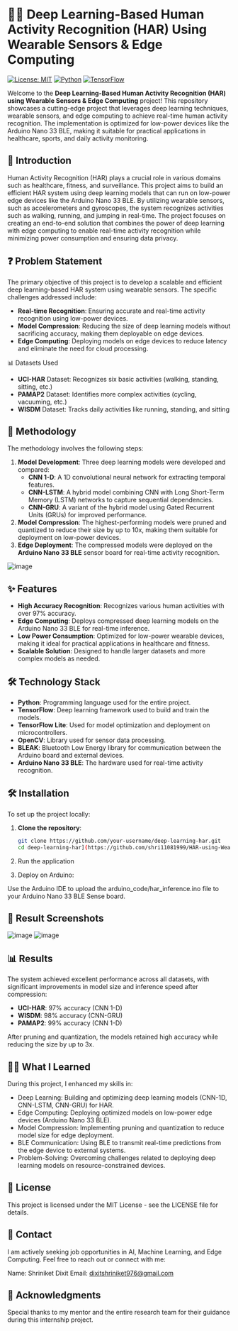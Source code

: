 # 🏃‍♂️ Deep Learning-Based Human Activity Recognition (HAR) Using Wearable Sensors & Edge Computing

[![License: MIT](https://img.shields.io/badge/License-MIT-blue.svg)](https://opensource.org/licenses/MIT)
[![Python](https://img.shields.io/badge/Python-3.x-brightgreen.svg)](https://www.python.org/)
[![TensorFlow](https://img.shields.io/badge/Framework-TensorFlow-orange.svg)](https://www.tensorflow.org/)

Welcome to the **Deep Learning-Based Human Activity Recognition (HAR) using Wearable Sensors & Edge Computing** project! This repository showcases a cutting-edge project that leverages deep learning techniques, wearable sensors, and edge computing to achieve real-time human activity recognition. The implementation is optimized for low-power devices like the Arduino Nano 33 BLE, making it suitable for practical applications in healthcare, sports, and daily activity monitoring.

## 🚀 Introduction

Human Activity Recognition (HAR) plays a crucial role in various domains such as healthcare, fitness, and surveillance. This project aims to build an efficient HAR system using deep learning models that can run on low-power edge devices like the Arduino Nano 33 BLE. By utilizing wearable sensors, such as accelerometers and gyroscopes, the system recognizes activities such as walking, running, and jumping in real-time. 
The project focuses on creating an end-to-end solution that combines the power of deep learning with edge computing to enable real-time activity recognition while minimizing power consumption and ensuring data privacy.

## ❓ Problem Statement

The primary objective of this project is to develop a scalable and efficient deep learning-based HAR system using wearable sensors. The specific challenges addressed include:
- **Real-time Recognition**: Ensuring accurate and real-time activity recognition using low-power devices.
- **Model Compression**: Reducing the size of deep learning models without sacrificing accuracy, making them deployable on edge devices.
- **Edge Computing**: Deploying models on edge devices to reduce latency and eliminate the need for cloud processing.

📊 Datasets Used
- **UCI-HAR** Dataset: Recognizes six basic activities (walking, standing, sitting, etc.)
- **PAMAP2** Dataset: Identifies more complex activities (cycling, vacuuming, etc.)
- **WISDM** Dataset: Tracks daily activities like running, standing, and sitting

## 🔬 Methodology

The methodology involves the following steps:

1. **Model Development**: Three deep learning models were developed and compared:
   - **CNN 1-D**: A 1D convolutional neural network for extracting temporal features.
   - **CNN-LSTM**: A hybrid model combining CNN with Long Short-Term Memory (LSTM) networks to capture sequential dependencies.
   - **CNN-GRU**: A variant of the hybrid model using Gated Recurrent Units (GRUs) for improved performance.
2. **Model Compression**: The highest-performing models were pruned and quantized to reduce their size by up to 10x, making them suitable for deployment on low-power devices.
3. **Edge Deployment**: The compressed models were deployed on the **Arduino Nano 33 BLE** sensor board for real-time activity recognition.

![image](https://github.com/user-attachments/assets/4a6495b0-662e-47c1-9a6d-417d871b55f6)

## ✨ Features

- **High Accuracy Recognition**: Recognizes various human activities with over 97% accuracy.
- **Edge Computing**: Deploys compressed deep learning models on the Arduino Nano 33 BLE for real-time inference.
- **Low Power Consumption**: Optimized for low-power wearable devices, making it ideal for practical applications in healthcare and fitness.
- **Scalable Solution**: Designed to handle larger datasets and more complex models as needed.

## 🛠️ Technology Stack

- **Python**: Programming language used for the entire project.
- **TensorFlow**: Deep learning framework used to build and train the models.
- **TensorFlow Lite**: Used for model optimization and deployment on microcontrollers.
- **OpenCV**: Library used for sensor data processing.
- **BLEAK**: Bluetooth Low Energy library for communication between the Arduino board and external devices.
- **Arduino Nano 33 BLE**: The hardware used for real-time activity recognition.

## 🛠️ Installation

To set up the project locally:

1. **Clone the repository**:
   ```bash
   git clone https://github.com/your-username/deep-learning-har.git
   cd deep-learning-har](https://github.com/shri11081999/HAR-using-Wearable-devices.git

2. Run the application

3. Deploy on Arduino:

Use the Arduino IDE to upload the arduino_code/har_inference.ino file to your Arduino Nano 33 BLE Sense board.

## 📸 Result Screenshots

![image](https://github.com/user-attachments/assets/4a6495b0-662e-47c1-9a6d-417d871b55f6)
![image](https://github.com/user-attachments/assets/fc152c2e-a86c-47e4-a3fb-281767616e4d)

## 📊 Results

The system achieved excellent performance across all datasets, with significant improvements in model size and inference speed after compression:
- **UCI-HAR**: 97% accuracy (CNN 1-D)
- **WISDM**: 98% accuracy (CNN-GRU)
- **PAMAP2**: 99% accuracy (CNN 1-D)

After pruning and quantization, the models retained high accuracy while reducing the size by up to 3x.

## 🧑‍💻 What I Learned
During this project, I enhanced my skills in:

- Deep Learning: Building and optimizing deep learning models (CNN-1D, CNN-LSTM, CNN-GRU) for HAR.
- Edge Computing: Deploying optimized models on low-power edge devices (Arduino Nano 33 BLE).
- Model Compression: Implementing pruning and quantization to reduce model size for edge deployment.
- BLE Communication: Using BLE to transmit real-time predictions from the edge device to external systems.
- Problem-Solving: Overcoming challenges related to deploying deep learning models on resource-constrained devices.

## 📝 License
This project is licensed under the MIT License - see the LICENSE file for details.

## 📧 Contact
I am actively seeking job opportunities in AI, Machine Learning, and Edge Computing. Feel free to reach out or connect with me:

Name: Shriniket Dixit
Email: dixitshriniket976@gmail.com

## 🌟 Acknowledgments
Special thanks to my mentor and the entire research team for their guidance during this internship project. 
